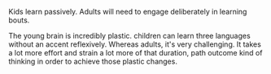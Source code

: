 Kids learn passively. Adults will need to engage deliberately in learning bouts.

The young brain is incredibly plastic. children can learn three languages without an accent reflexively. Whereas adults, it's very challenging. It takes a lot more effort and strain a lot more of that duration, path outcome kind of thinking in order to achieve those plastic changes.

